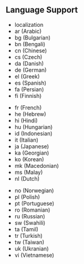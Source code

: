 ## Language Support

<div class="list lang-list">
  <ul>
    <li>localization</li>
    <li>ar (Arabic)</li>
    <li>bg (Bulgarian)</li>
    <li>bn (Bengali)</li>
    <li>cn (Chinese)</li>
    <li>cs (Czech)</li>
    <li>da (Danish)</li>
    <li>de (German)</li>
    <li>el (Greek)</li>
    <li>es (Spanish)</li>
    <li>fa (Persian)</li>
    <li>fi (Finnish)</li>
  </ul>
  <ul>
    <li>fr (French)</li>
    <li>he (Hebrew)</li>
    <li>hi (Hindi)</li>
    <li>hu (Hungarian)</li>
    <li>id (Indonesian)</li>
    <li>it (Italian)</li>
    <li>ja (Japanese)</li>
    <li>ka (Georgian)</li>
    <li>ko (Korean)</li>
    <li>mk (Macedonian)</li>
    <li>ms (Malay)</li>
    <li>nl (Dutch)</li>
  </ul>
  <ul>
    <li>no (Norwegian)</li>
    <li>pl (Polish)</li>
    <li>pt (Portuguese)</li>
    <li>ro (Romanian)</li>
    <li>ru (Russian)</li>
    <li>sw (Swahili)</li>
    <li>ta (Tamil)</li>
    <li>tr (Turkish)</li>
    <li>tw (Taiwan)</li>
    <li>uk (Ukranian)</li>
    <li>vi (Vietnamese)</li>
  </ul>
</div>

<!-- note
Array.from(document.querySelectorAll('.nested-team-info'))
  .map((e) =>
    console.log('-', e.querySelector('.nested-team-name').innerText.split('-')[1].split('\n')[0], e.querySelector('.description').innerText.split(' ')[0])
  )
-->
